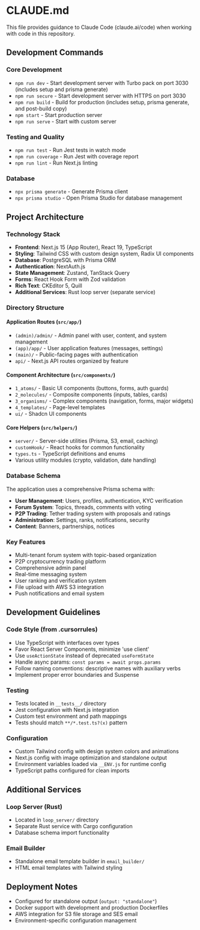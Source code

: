 # CLAUDE.md

This file provides guidance to Claude Code (claude.ai/code) when working with code in this repository.

## Development Commands

### Core Development
- `npm run dev` - Start development server with Turbo pack on port 3030 (includes setup and prisma generate)
- `npm run secure` - Start development server with HTTPS on port 3030
- `npm run build` - Build for production (includes setup, prisma generate, and post-build copy)
- `npm start` - Start production server
- `npm run serve` - Start with custom server

### Testing and Quality
- `npm run test` - Run Jest tests in watch mode
- `npm run coverage` - Run Jest with coverage report
- `npm run lint` - Run Next.js linting

### Database
- `npx prisma generate` - Generate Prisma client
- `npx prisma studio` - Open Prisma Studio for database management

## Project Architecture

### Technology Stack
- **Frontend**: Next.js 15 (App Router), React 19, TypeScript
- **Styling**: Tailwind CSS with custom design system, Radix UI components
- **Database**: PostgreSQL with Prisma ORM
- **Authentication**: NextAuth.js
- **State Management**: Zustand, TanStack Query
- **Forms**: React Hook Form with Zod validation
- **Rich Text**: CKEditor 5, Quill
- **Additional Services**: Rust loop server (separate service)

### Directory Structure

#### Application Routes (`src/app/`)
- `(admin)/admin/` - Admin panel with user, content, and system management
- `(app)/app/` - User application features (messages, settings)
- `(main)/` - Public-facing pages with authentication
- `api/` - Next.js API routes organized by feature

#### Component Architecture (`src/components/`)
- `1_atoms/` - Basic UI components (buttons, forms, auth guards)
- `2_molecules/` - Composite components (inputs, tables, cards)
- `3_organisms/` - Complex components (navigation, forms, major widgets)
- `4_templates/` - Page-level templates
- `ui/` - Shadcn UI components

#### Core Helpers (`src/helpers/`)
- `server/` - Server-side utilities (Prisma, S3, email, caching)
- `customHook/` - React hooks for common functionality
- `types.ts` - TypeScript definitions and enums
- Various utility modules (crypto, validation, date handling)

### Database Schema
The application uses a comprehensive Prisma schema with:
- **User Management**: Users, profiles, authentication, KYC verification
- **Forum System**: Topics, threads, comments with voting
- **P2P Trading**: Tether trading system with proposals and ratings
- **Administration**: Settings, ranks, notifications, security
- **Content**: Banners, partnerships, notices

### Key Features
- Multi-tenant forum system with topic-based organization
- P2P cryptocurrency trading platform
- Comprehensive admin panel
- Real-time messaging system
- User ranking and verification system
- File upload with AWS S3 integration
- Push notifications and email system

## Development Guidelines

### Code Style (from .cursorrules)
- Use TypeScript with interfaces over types
- Favor React Server Components, minimize 'use client'
- Use `useActionState` instead of deprecated `useFormState`
- Handle async params: `const params = await props.params`
- Follow naming conventions: descriptive names with auxiliary verbs
- Implement proper error boundaries and Suspense

### Testing
- Tests located in `__tests__/` directory
- Jest configuration with Next.js integration
- Custom test environment and path mappings
- Tests should match `**/*.test.ts?(x)` pattern

### Configuration
- Custom Tailwind config with design system colors and animations
- Next.js config with image optimization and standalone output
- Environment variables loaded via `__ENV.js` for runtime config
- TypeScript paths configured for clean imports

## Additional Services

### Loop Server (Rust)
- Located in `loop_server/` directory
- Separate Rust service with Cargo configuration
- Database schema import functionality

### Email Builder
- Standalone email template builder in `email_builder/`
- HTML email templates with Tailwind styling

## Deployment Notes
- Configured for standalone output (`output: "standalone"`)
- Docker support with development and production Dockerfiles
- AWS integration for S3 file storage and SES email
- Environment-specific configuration management